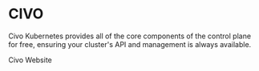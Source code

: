 # CIVO

Civo Kubernetes provides all of the core components of the control plane for free, ensuring your cluster's API and management is always available.

<BadgeLink badgeText='Official Website' colorScheme='blue' href='https://www.civo.com/'>Civo Website</BadgeLink>
